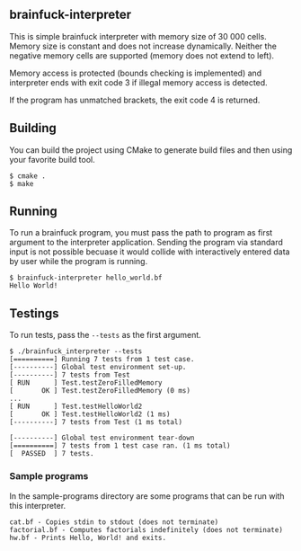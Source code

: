 brainfuck-interpreter
----------------------

This is simple brainfuck interpreter with memory size of 30 000 cells. Memory size is constant and
does not increase dynamically. Neither the negative memory 
cells are supported (memory does not extend to left).

Memory access is protected (bounds checking is implemented) and interpreter ends with exit code 3 if
illegal memory access is detected.

If the program has unmatched brackets, the exit code 4 is returned.

## Building

You can build the project using CMake to generate build files and then using your favorite build tool.

```
$ cmake .
$ make
```

## Running

To run a brainfuck program, you must pass the path to program as first argument to the 
interpreter application. Sending the program via standard input is not possible becuase
it would collide with interactively entered data by user while the program is running.

```
$ brainfuck-interpreter hello_world.bf
Hello World!
```

## Testings

To run tests, pass the `--tests` as the first argument.

```
$ ./brainfuck_interpreter --tests
[==========] Running 7 tests from 1 test case.
[----------] Global test environment set-up.
[----------] 7 tests from Test
[ RUN      ] Test.testZeroFilledMemory
[       OK ] Test.testZeroFilledMemory (0 ms)
...
[ RUN      ] Test.testHelloWorld2
[       OK ] Test.testHelloWorld2 (1 ms)
[----------] 7 tests from Test (1 ms total)

[----------] Global test environment tear-down
[==========] 7 tests from 1 test case ran. (1 ms total)
[  PASSED  ] 7 tests.
```

### Sample programs

In the sample-programs directory are some programs that can be run with this interpreter.

```
cat.bf - Copies stdin to stdout (does not terminate)
factorial.bf - Computes factorials indefinitely (does not terminate)
hw.bf - Prints Hello, World! and exits.
```